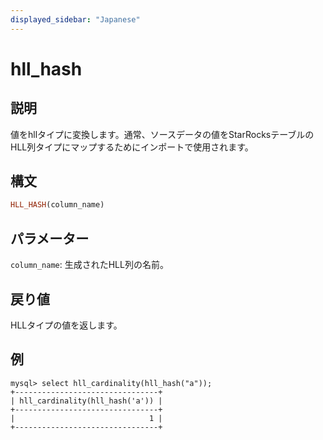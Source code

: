 ```yaml
---
displayed_sidebar: "Japanese"
---
```


# hll_hash

## 説明

値をhllタイプに変換します。通常、ソースデータの値をStarRocksテーブルのHLL列タイプにマップするためにインポートで使用されます。

## 構文

```Haskell
HLL_HASH(column_name)
```

## パラメーター

`column_name`: 生成されたHLL列の名前。

## 戻り値

HLLタイプの値を返します。

## 例

```plain text
mysql> select hll_cardinality(hll_hash("a"));
+--------------------------------+
| hll_cardinality(hll_hash('a')) |
+--------------------------------+
|                              1 |
+--------------------------------+
```